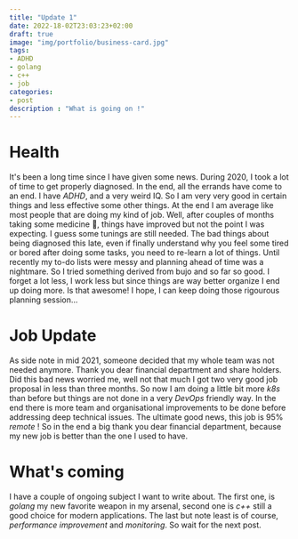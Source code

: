 ```yaml
---
title: "Update 1"
date: 2022-18-02T23:03:23+02:00
draft: true
image: "img/portfolio/business-card.jpg"
tags:
- ADHD
- golang
- c++
- job
categories:
- post
description : "What is going on !"
---
```


# Health
It's been a long time since I have given some news. 
During 2020, I took a lot of time to get properly diagnosed.
In the end, all the errands have come to an end. I have _ADHD_,
and a very weird IQ. So I am very very good in certain things
and less effective some other things. At the end I am average like
most people that are doing my kind of job. Well, after couples 
of months taking some medicine 💊, things have improved but not 
the point I was expecting. I guess some tunings are still needed.
The bad things about being diagnosed this late, even if 
finally understand why you feel some tired or bored after
doing some tasks, you need to re-learn a lot of things. 
Until recently my to-do lists were messy and planning ahead of time
was a nightmare. So I tried something derived from bujo and so far
so good. I forget a lot less, I work less but since things
are way better organize I end up doing more. Is that 
awesome! I hope, I can keep doing those rigourous planning
session...

# Job Update
As side note in mid 2021, someone decided that my whole team
was not needed anymore. Thank you dear financial department and 
share holders. Did this bad news worried me, well not that much I got 
two very good job proposal in less than three months.
So now I am doing a little bit more *k8s* than before but things
are not done in a very *DevOps* friendly way. In the end there is 
more team and organisational improvements to be done before addressing deep technical
issues. The ultimate good news, this job is 95% *remote* !
So in the end a big thank you dear financial department, because my new job
is better than the one I used to have.

# What's coming
I have a couple of ongoing subject I want to write about.
The first one, is *golang* my new favorite weapon in my
arsenal, second one is *c++* still a good choice for modern applications.
The last but note least is of course, *performance improvement* and *monitoring*.
So wait for the next post.
